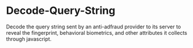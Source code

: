 # Decode-Query-String
Decode the query string sent by an anti-adfraud provider to its server to reveal the fingerprint, behavioral biometrics, and other attributes it collects through javascript.
